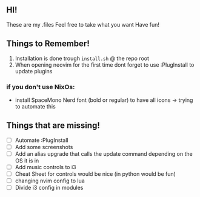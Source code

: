 ## HI!
These are my .files
Feel free to take what you want 
Have fun!

## Things to Remember!
1. Installation is done trough `install.sh` @ the repo root
2. When opening neovim for the first time dont forget to use :PlugInstall to update plugins 

### if you don't use NixOs:
- install SpaceMono Nerd font (bold or regular) to have all icons -> trying to automate this 


## Things that are missing!

- [ ] Automate :PlugInstall
- [ ] Add some screenshots
- [ ] Add an alias upgrade that calls the update command depending on the OS it is in
- [ ] Add music controls to i3
- [ ] Cheat Sheet for controls would be nice (in python would be fun)
- [ ] changing nvim config to lua
- [ ] Divide i3 config in modules

